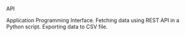 API

Application Programming Interface. Fetching data using REST API in a Python script. Exporting data to CSV file.
